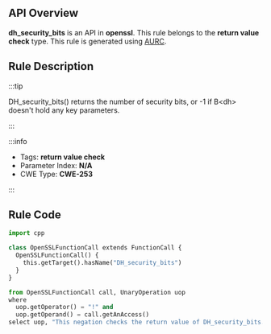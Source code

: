---
---


## API Overview
**dh_security_bits** is an API in **openssl**. This rule belongs to the **return value check** type. This rule is generated using [AURC](../../tools/AURC).
## Rule Description

:::tip

DH_security_bits() returns the number of security bits, or -1 if B\<dh\> doesn't hold any key parameters.

:::

:::info

- Tags: **return value check**
- Parameter Index: **N/A**
- CWE Type: **CWE-253**

:::

## Rule Code
```python
import cpp

class OpenSSLFunctionCall extends FunctionCall {
  OpenSSLFunctionCall() {
    this.getTarget().hasName("DH_security_bits")
  }
}

from OpenSSLFunctionCall call, UnaryOperation uop
where
  uop.getOperator() = "!" and
  uop.getOperand() = call.getAnAccess()
select uop, "This negation checks the return value of DH_security_bits."
```